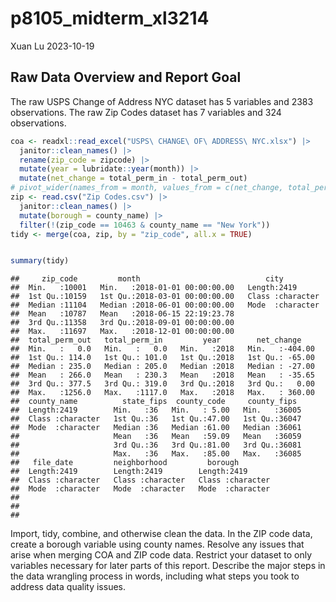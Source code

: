 p8105_midterm_xl3214
================
Xuan Lu
2023-10-19

## Raw Data Overview and Report Goal

The raw USPS Change of Address NYC dataset has 5 variables and 2383
observations. The raw Zip Codes dataset has 7 variables and 324
observations.

``` r
coa <- readxl::read_excel("USPS\ CHANGE\ OF\ ADDRESS\ NYC.xlsx") |>
  janitor::clean_names() |>
  rename(zip_code = zipcode) |>
  mutate(year = lubridate::year(month)) |>
  mutate(net_change = total_perm_in - total_perm_out) 
# pivot_wider(names_from = month, values_from = c(net_change, total_perm_in, total_perm_out))
zip <- read.csv("Zip Codes.csv") |> 
  janitor::clean_names() |> 
  mutate(borough = county_name) |>
  filter(!(zip_code == 10463 & county_name == "New York"))
tidy <- merge(coa, zip, by = "zip_code", all.x = TRUE)


summary(tidy)
```

    ##     zip_code         month                            city          
    ##  Min.   :10001   Min.   :2018-01-01 00:00:00.00   Length:2419       
    ##  1st Qu.:10159   1st Qu.:2018-03-01 00:00:00.00   Class :character  
    ##  Median :11104   Median :2018-06-01 00:00:00.00   Mode  :character  
    ##  Mean   :10787   Mean   :2018-06-15 22:19:23.78                     
    ##  3rd Qu.:11358   3rd Qu.:2018-09-01 00:00:00.00                     
    ##  Max.   :11697   Max.   :2018-12-01 00:00:00.00                     
    ##  total_perm_out   total_perm_in         year        net_change     
    ##  Min.   :   0.0   Min.   :   0.0   Min.   :2018   Min.   :-404.00  
    ##  1st Qu.: 114.0   1st Qu.: 101.0   1st Qu.:2018   1st Qu.: -65.00  
    ##  Median : 235.0   Median : 205.0   Median :2018   Median : -27.00  
    ##  Mean   : 266.0   Mean   : 230.3   Mean   :2018   Mean   : -35.65  
    ##  3rd Qu.: 377.5   3rd Qu.: 319.0   3rd Qu.:2018   3rd Qu.:   0.00  
    ##  Max.   :1256.0   Max.   :1117.0   Max.   :2018   Max.   : 360.00  
    ##  county_name          state_fips  county_code     county_fips   
    ##  Length:2419        Min.   :36   Min.   : 5.00   Min.   :36005  
    ##  Class :character   1st Qu.:36   1st Qu.:47.00   1st Qu.:36047  
    ##  Mode  :character   Median :36   Median :61.00   Median :36061  
    ##                     Mean   :36   Mean   :59.09   Mean   :36059  
    ##                     3rd Qu.:36   3rd Qu.:81.00   3rd Qu.:36081  
    ##                     Max.   :36   Max.   :85.00   Max.   :36085  
    ##   file_date         neighborhood         borough         
    ##  Length:2419        Length:2419        Length:2419       
    ##  Class :character   Class :character   Class :character  
    ##  Mode  :character   Mode  :character   Mode  :character  
    ##                                                          
    ##                                                          
    ## 

Import, tidy, combine, and otherwise clean the data. In the ZIP code
data, create a borough variable using county names. Resolve any issues
that arise when merging COA and ZIP code data. Restrict your dataset to
only variables necessary for later parts of this report. Describe the
major steps in the data wrangling process in words, including what steps
you took to address data quality issues.
